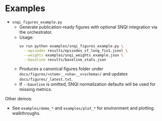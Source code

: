 # Examples

- `snqi_figures_example.py`
  - Generate publication-ready figures with optional SNQI integration via the orchestrator.
  - Usage:
    ```bash
    uv run python examples/snqi_figures_example.py \
      --episodes results/episodes_sf_long_fix1.jsonl \
      --weights examples/snqi_weights_example.json \
      --baseline results/baseline_stats.json
    ```
  - Produces a canonical figures folder under `docs/figures/<stem>__<sha>__v<schema>/` and updates `docs/figures/_latest.txt`.
  - If `--baseline` is omitted, SNQI normalization defaults will be used for missing metrics.

Other demos:
- See `examples/demo_*` and `examples/plot_*` for environment and plotting walkthroughs.
